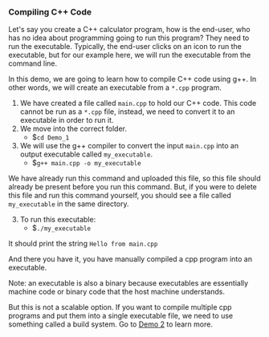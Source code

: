 ### Compiling C++ Code 
Let's say you create a C++ calculator program, how is the end-user, who has no idea about programming going to run this program? They need to run the executable. Typically, the end-user clicks on an icon to run the executable, but for our example here, we will run the executable from the command line.

In this demo, we are going to learn how to compile C++ code using g++. In other words, we will create an executable from a `*.cpp` program.

1.  We have created a file called `main.cpp` to hold our C++ code. This code cannot be run as a `*.cpp` file, instead, we need to convert it to an executable in order to run it.
1. We move into the correct folder.
    * $`cd Demo_1`
2.  We will use the g++ compiler to convert the input `main.cpp` into an output executable called `my_executable`.
    * $`g++ main.cpp -o my_executable`

We have already run this command and uploaded this file, so this file should already be present before you run this command. But, if you were to delete this file and run this command yourself, you should see a file called `my_executable` in the same directory.

3. To run this executable:
    * $`./my_executable`
  
  It should print the string `Hello from main.cpp`

And there you have it, you have manually compiled a cpp program into an executable. 

Note: an executable is also a binary because executables are essentially machine code or binary code that the host machine understands.
    

But this is not a scalable option. If you want to compile multiple cpp programs and put them into a single executable file, we need to use something called a build system. Go to [Demo 2](../Demo_2) to learn more.

